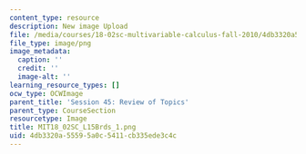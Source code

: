 ```yaml
---
content_type: resource
description: New image Upload
file: /media/courses/18-02sc-multivariable-calculus-fall-2010/4db3320a55595a0c5411cb335ede3c4c_MIT18_02SC_L15Brds_1.png
file_type: image/png
image_metadata:
  caption: ''
  credit: ''
  image-alt: ''
learning_resource_types: []
ocw_type: OCWImage
parent_title: 'Session 45: Review of Topics'
parent_type: CourseSection
resourcetype: Image
title: MIT18_02SC_L15Brds_1.png
uid: 4db3320a-5559-5a0c-5411-cb335ede3c4c
---
```

